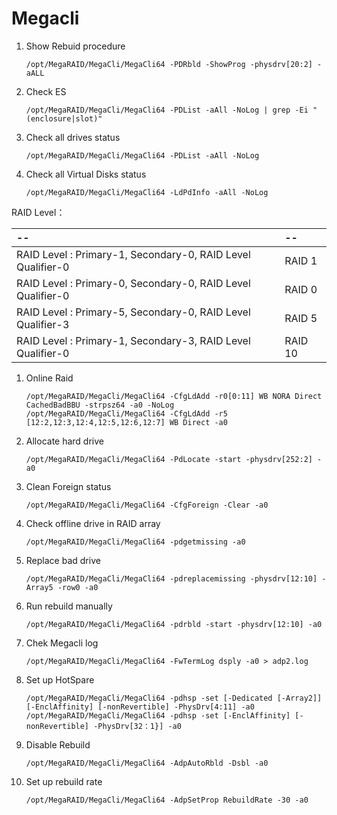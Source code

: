 # Megacli

1. Show Rebuid procedure

   ```text
   /opt/MegaRAID/MegaCli/MegaCli64 -PDRbld -ShowProg -physdrv[20:2] -aALL
   ```

2. Check ES

   ```text
   /opt/MegaRAID/MegaCli/MegaCli64 -PDList -aAll -NoLog | grep -Ei "(enclosure|slot)"
   ```

3. Check all drives status

   ```text
   /opt/MegaRAID/MegaCli/MegaCli64 -PDList -aAll -NoLog
   ```

4. Check all Virtual Disks status

   ```text
   /opt/MegaRAID/MegaCli/MegaCli64 -LdPdInfo -aAll -NoLog
   ```

RAID Level：

| -- | -- |
| :--- | :--- |
| RAID Level : Primary-1, Secondary-0, RAID Level Qualifier-0 | RAID 1 |
| RAID Level : Primary-0, Secondary-0, RAID Level Qualifier-0 | RAID 0 |
| RAID Level : Primary-5, Secondary-0, RAID Level Qualifier-3 | RAID 5 |
| RAID Level : Primary-1, Secondary-3, RAID Level Qualifier-0 | RAID 10 |

1. Online Raid

   ```text
   /opt/MegaRAID/MegaCli/MegaCli64 -CfgLdAdd -r0[0:11] WB NORA Direct CachedBadBBU -strpsz64 -a0 -NoLog
   /opt/MegaRAID/MegaCli/MegaCli64 -CfgLdAdd -r5 [12:2,12:3,12:4,12:5,12:6,12:7] WB Direct -a0
   ```

2. Allocate hard drive

   ```text
   /opt/MegaRAID/MegaCli/MegaCli64 -PdLocate -start -physdrv[252:2] -a0
   ```

3. Clean Foreign status

   ```text
   /opt/MegaRAID/MegaCli/MegaCli64 -CfgForeign -Clear -a0
   ```

4. Check offline drive in RAID array

   ```text
   /opt/MegaRAID/MegaCli/MegaCli64 -pdgetmissing -a0
   ```

5. Replace bad drive

   ```text
   /opt/MegaRAID/MegaCli/MegaCli64 -pdreplacemissing -physdrv[12:10] -Array5 -row0 -a0
   ```

6. Run rebuild manually

   ```text
   /opt/MegaRAID/MegaCli/MegaCli64 -pdrbld -start -physdrv[12:10] -a0
   ```

7. Chek Megacli log

   ```text
   /opt/MegaRAID/MegaCli/MegaCli64 -FwTermLog dsply -a0 > adp2.log
   ```

8. Set up HotSpare

   ```text
   /opt/MegaRAID/MegaCli/MegaCli64 -pdhsp -set [-Dedicated [-Array2]] [-EnclAffinity] [-nonRevertible] -PhysDrv[4:11] -a0
   /opt/MegaRAID/MegaCli/MegaCli64 -pdhsp -set [-EnclAffinity] [-nonRevertible] -PhysDrv[32：1}] -a0
   ```

9. Disable Rebuild

   ```text
   /opt/MegaRAID/MegaCli/MegaCli64 -AdpAutoRbld -Dsbl -a0
   ```

10. Set up rebuild rate

    ```text
    /opt/MegaRAID/MegaCli/MegaCli64 -AdpSetProp RebuildRate -30 -a0
    ```

